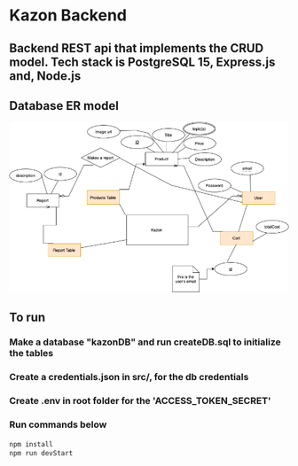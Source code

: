 # Kazon Backend

## Backend REST api that implements the CRUD model. Tech stack is PostgreSQL 15, Express.js and, Node.js

## Database ER model
![](public/kazonDB.png)

## To run

### Make a database "kazonDB" and run createDB.sql to initialize the tables
### Create a credentials.json in src/, for the db credentials
### Create .env in root folder for the 'ACCESS_TOKEN_SECRET'
### Run commands below
```
npm install
npm run devStart
```